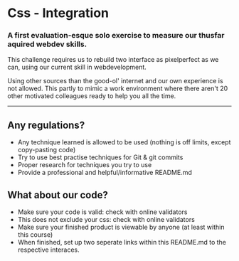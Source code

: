 # Css - Integration

### A first evaluation-esque solo exercise to measure our thusfar aquired webdev skills.

This challenge requires us to rebuild two interface as pixelperfect as we can, using our current skill in webdevelopment.

Using other sources than the good-ol' internet and our own experience is not allowed. This partly to mimic a work environment
 where there aren't 20 other motivated colleagues ready to help you all the time.

***

## Any regulations?

* Any technique learned is allowed to be used (nothing is off limits, except copy-pasting code)
* Try to use best practise techniques for Git & git commits
* Proper research for techniques you try to use
* Provide a professional and helpful/informative README.md

## What about our code?

* Make sure your code is valid: check with online validators
* This does not exclude your css: check with online validators
* Make sure your finished product is viewable by anyone (at least within this course)
* When finished, set up two seperate links within this README.md to the respective interaces.


